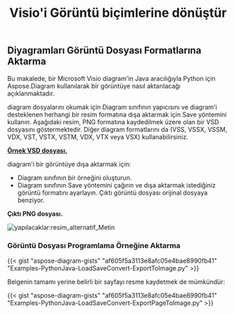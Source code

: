 ﻿---
title:  Visio'i Görüntü biçimlerine dönüştür
linktitle: Visio'i Görsellere Dönüştür
type: docs
weight: 20
url: /tr/python-java/convert-visio-to-image/
description: This topic show you how to convert Visio to various images formats using Aspose.Diagram for Python via Java. Convert Visio,VSD, VSS, VDW, VST, VSDX, VSSX, VSTX, VSDM, VSTM, VSSM to PNG, JPEG, BMP images with a birkaç kod satırı.
---
## **Diyagramları Görüntü Dosyası Formatlarına Aktarma**
Bu makalede, bir Microsoft Visio diagram'in Java aracılığıyla Python için Aspose.Diagram kullanılarak bir görüntüye nasıl aktarılacağı açıklanmaktadır.

diagram dosyalarını okumak için Diagram sınıfının yapıcısını ve diagram'i desteklenen herhangi bir resim formatına dışa aktarmak için Save yöntemini kullanın. Aşağıdaki resim, PNG formatına kaydedilmek üzere olan bir VSD dosyasını göstermektedir. Diğer diagram formatlarını da (VSS, VSSX, VSSM, VDX, VST, VSTX, VSTM, VDX, VTX veya VSX) kullanabilirsiniz.

**[Örnek VSD dosyası.](ExportToImage.vsd)**

diagram'i bir görüntüye dışa aktarmak için:

- Diagram sınıfının bir örneğini oluşturun.
- Diagram sınıfının Save yöntemini çağırın ve dışa aktarmak istediğiniz görüntü formatını ayarlayın. Çıktı görüntü dosyası orijinal dosyaya benziyor.

**Çıktı PNG dosyası.**

![yapılacaklar:resim_alternatif_Metin](ExportToImage.png)
### **Görüntü Dosyası Programlama Örneğine Aktarma**
{{< gist "aspose-diagram-gists" "af605f5a3113e8afc05e4bae8990fb41" "Examples-PythonJava-LoadSaveConvert-ExportToImage.py" >}}

Belgenin tamamı yerine belirli bir sayfayı resme kaydetmek de mümkündür:

{{< gist "aspose-diagram-gists" "af605f5a3113e8afc05e4bae8990fb41" "Examples-PythonJava-LoadSaveConvert-ExportPageToImage.py" >}}
